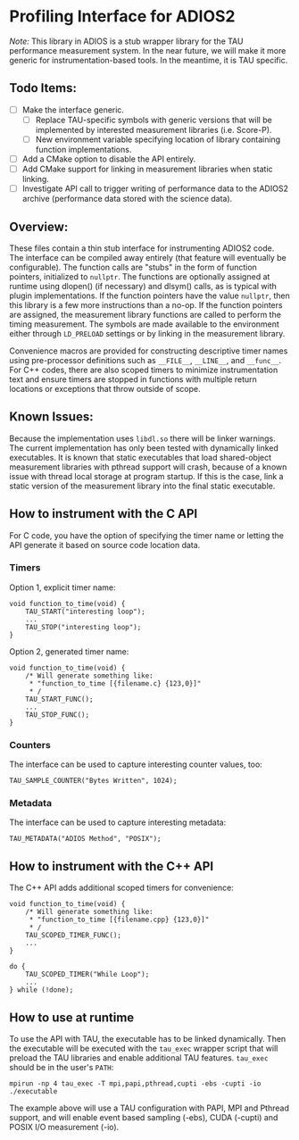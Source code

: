 # Profiling Interface for ADIOS2

_Note:_ This library in ADIOS is a stub wrapper library for the TAU performance measurement system.  In the near future, we will make it more generic for instrumentation-based tools.  In the meantime, it is TAU specific.

## Todo Items:
- [ ] Make the interface generic.
	- [ ] Replace TAU-specific symbols with generic versions that will be implemented by interested measurement libraries (i.e. Score-P). 
	- [ ] New environment variable specifying location of library containing function implementations.
- [ ] Add a CMake option to disable the API entirely.
- [ ] Add CMake support for linking in measurement libraries when static linking.
- [ ] Investigate API call to trigger writing of performance data to the ADIOS2 archive (performance data stored with the science data).

## Overview:

These files contain a thin stub interface for instrumenting ADIOS2 code.  The interface can be compiled away entirely (that feature will eventually be configurable).  The function calls are "stubs" in the form of function pointers, initialized to ```nullptr```. The functions are optionally assigned at runtime using dlopen() (if necessary) and dlsym() calls, as is typical with plugin implementations. If the function pointers have the value ```nullptr```, then this library is a few more instructions than a no-op.  If the function pointers are assigned, the measurement library functions are called to perform the timing measurement.  The symbols are made available to the environment either through ```LD_PRELOAD``` settings or by linking in the measurement library.



Convenience macros are provided for constructing descriptive timer names using pre-processor definitions such as ```__FILE__```, ```__LINE__```, and ```__func__```.  For C++ codes, there are also scoped timers to minimize instrumentation text and ensure timers are stopped in functions with multiple return locations or exceptions that throw outside of scope.

## Known Issues:

Because the implementation uses ```libdl.so``` there will be linker warnings.  The current implementation has only been tested with dynamically linked executables.  It is known that static executables that load shared-object measurement libraries with pthread support will crash, because of a known issue with thread local storage at program startup.  If this is the case, link a static version of the measurement library into the final static executable.

## How to instrument with the C API

For C code, you have the option of specifying the timer name or letting the API generate it based on source code location data.

### Timers

Option 1, explicit timer name:

```
void function_to_time(void) {
    TAU_START("interesting loop");
    ...
    TAU_STOP("interesting loop");
}
```

Option 2, generated timer name:

```
void function_to_time(void) {
    /* Will generate something like:
     * "function_to_time [{filename.c} {123,0}]"
     * /
    TAU_START_FUNC();
    ...
    TAU_STOP_FUNC();
}
```

### Counters

The interface can be used to capture interesting counter values, too:

```
TAU_SAMPLE_COUNTER("Bytes Written", 1024);
```

### Metadata

The interface can be used to capture interesting metadata:

```
TAU_METADATA("ADIOS Method", "POSIX");
```

## How to instrument with the C++ API

The C++ API adds additional scoped timers for convenience:

```
void function_to_time(void) {
    /* Will generate something like:
     * "function_to_time [{filename.cpp} {123,0}]"
     * /
    TAU_SCOPED_TIMER_FUNC();
    ...
}
```

```
do {
    TAU_SCOPED_TIMER("While Loop");
    ...
} while (!done);
```

## How to use at runtime

To use the API with TAU, the executable has to be linked dynamically.  Then the executable will be executed with the ```tau_exec``` wrapper script that will preload the TAU libraries and enable additional TAU features.  ```tau_exec``` should be in the user's ```PATH```:

```
mpirun -np 4 tau_exec -T mpi,papi,pthread,cupti -ebs -cupti -io ./executable
```

The example above will use a TAU configuration with PAPI, MPI and Pthread support, and will enable event based sampling (-ebs), CUDA (-cupti) and POSIX I/O measurement (-io).
